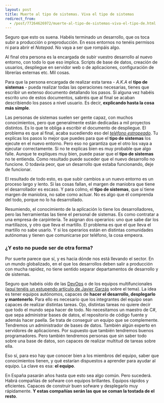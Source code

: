 ```yaml
---
layout: post
title: Muerte al tipo de sistemas. Viva el tipo de sistemas
redirect_from:
  - /post/77264626972/muerte-al-tipo-de-sistemas-viva-el-tipo-de.html
---
```


<p>Seguro que esto os suena. Habéis terminado un desarrollo, que os toca subir a producción o preproducción. En esos entornos no tenéis permisos ni para abrir el <em>Notepad</em>. No vaya a ser que rompáis algo.</p>

<p>Al final otra persona es la encargada de subir vuestro desarrollo al nuevo entorno, con todo lo que eso implica. Scripts de base de datos, creación de usuarios, despliegue en servidor web o de aplicaciones, configuración de librerías externas etc. Mil cosas.</p>

<p>Para que la persona encargada de realizar esta tarea - <em>A.K.A</em> el <strong>tipo de sistemas</strong> - pueda realizar todas las operaciones necesarias, tienes que escribir un extenso documento detallando los pasos. Si alguna vez habéis escrito uno de estos documentos, sabréis que al final se acaban describiendo los pasos a nivel usuario. Es decir, <strong>explicando hasta la cosa más simple</strong>.</p>

<p>Las personas de sistemas suelen ser gente capaz, con muchos conocimientos, pero que generalmente están dedicadas a mil proyectos distintos. Es lo que te obliga a escribir el documento de despliegue. El problema es que al final, acaba sucediendo eso del <em><a href="http://es.wikipedia.org/wiki/Tel%C3%A9fono_descompuesto" title="teléfono estropeado">teléfono estropeado</a></em>. Tu explicas los pasos lo mejor que puedes para que el <strong>tipo de sistemas</strong> los ejecute en el nuevo entorno. Pero eso no garantiza que el otro los vaya a ejecutar correctamente. Si no te explicas bien es muy probable que algo falle. Aunque te expliques muy bien, puede pasar que el <strong>tipo de sistemas</strong> no te entienda. Como resultado puede suceder que el nuevo desarrollo no funcione. O todavía peor, que un desarrollo que estaba funcionando, deje de funcionar.</p>

<p>El resultado de todo esto, es que subir cambios a un nuevo entorno es un proceso largo y lento. Si las cosas fallan, el margen de maniobra que tiene el desarrollador es escaso. Y para colmo, el <strong>tipo de sistemas</strong>, que sí tiene margen de maniobra, no sabe como actuar. No es algo que él comprenda del todo, porque no lo ha desarrollado.</p>

<p>Resumiendo, el conocimiento de la aplicación lo tiene los desarrolladores, pero las herramientas las tiene el personal de sistemas. Es como contratar a una empresa de carpintería. Te asignan dos operarios: uno que sabe dar los martillazos, y otro que lleva el martillo. El problema es que el que lleva el martillo no sabe usarlo. Y si los operarios están en distintas comunidades autónomas y tienen que comunicarse por teléfono, la cosa empeora.</p>

<h3>¿Y esto no puede ser de otra forma?</h3>

<p>Por suerte parece que sí, y es hacia dónde nos está llevando el sector. En un mundo globalizado, en el que los desarrollos deben salir a producción con mucha rapidez, no tiene sentido separar departamentos de desarrollo y de sistemas.</p>

<p>Seguro que habéis oído de las <a href="http://en.wikipedia.org/wiki/DevOps" title="DevOps Wikipedia">DevOps</a> o de los equipos multifuncionales (<a href="http://www.javiergarzas.com/2014/02/equipo-multifuncional.html" title="equipo multifuncional">aquí tenéis un estupendo artículo de Javier Garzás</a>  sobre el tema). La idea es tener equipos autónomos, capaces de <strong>hacer el desarrollo, desplegarlo y mantenerlo</strong>. Para ello es necesario que los integrantes del equipo sean capaces de realizar distintas tareas. Ojo, distintas tareas no quiere decir que todo el mundo sepa hacer de todo. No necesitamos un maestro de C#, que sepa administrar bases de datos, el repositorio de código fuente y además hacer paella. Se trata de conseguir un equipo que se complemente. Tendremos un administrador de bases de datos. También algún experto en servidores de aplicaciones. Por supuesto que también tendremos buenos programadores. Pero también tendremos personas que sin saber todo sobre una base de datos, son capaces de realizar multitud de tareas sobre ella.</p>

<p>Eso sí, para eso hay que conocer bien a los miembros del equipo, saber que conocimientos tienen, y qué estarían dispuestos a aprender para ayudar al equipo. La clave es esa: <strong>el equipo</strong>.</p>

<p>En España pasarán años hasta que esto sea algo común. Pero sucederá. Habrá compañías de sofware con equipos brillantes. Equipos rápidos y eficientes. Capaces de construir buen sofware y desplegarlo muy rápidamente. <strong>Y estas compañías serán las que se coman la tostada de el resto</strong>.</p>
